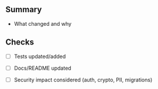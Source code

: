 ## Summary
- What changed and why

## Checks
- [ ] Tests updated/added
- [ ] Docs/README updated
- [ ] Security impact considered (auth, crypto, PII, migrations)

